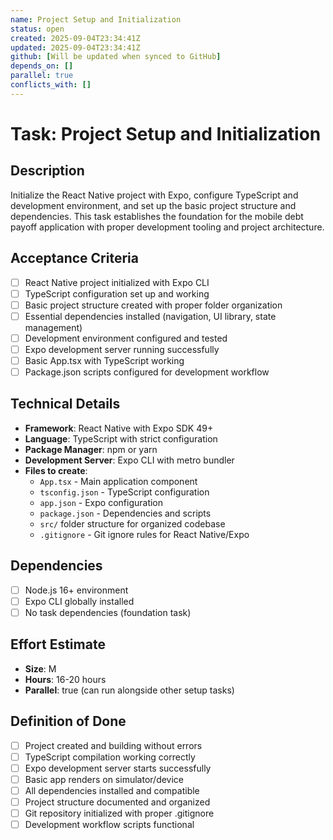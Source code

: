 ```yaml
---
name: Project Setup and Initialization
status: open
created: 2025-09-04T23:34:41Z
updated: 2025-09-04T23:34:41Z
github: [Will be updated when synced to GitHub]
depends_on: []
parallel: true
conflicts_with: []
---
```


# Task: Project Setup and Initialization

## Description

Initialize the React Native project with Expo, configure TypeScript and development environment, and set up the basic project structure and dependencies. This task establishes the foundation for the mobile debt payoff application with proper development tooling and project architecture.

## Acceptance Criteria

- [ ] React Native project initialized with Expo CLI
- [ ] TypeScript configuration set up and working
- [ ] Basic project structure created with proper folder organization
- [ ] Essential dependencies installed (navigation, UI library, state management)
- [ ] Development environment configured and tested
- [ ] Expo development server running successfully
- [ ] Basic App.tsx with TypeScript working
- [ ] Package.json scripts configured for development workflow

## Technical Details

- **Framework**: React Native with Expo SDK 49+
- **Language**: TypeScript with strict configuration
- **Package Manager**: npm or yarn
- **Development Server**: Expo CLI with metro bundler
- **Files to create**:
  - `App.tsx` - Main application component
  - `tsconfig.json` - TypeScript configuration
  - `app.json` - Expo configuration
  - `package.json` - Dependencies and scripts
  - `src/` folder structure for organized codebase
  - `.gitignore` - Git ignore rules for React Native/Expo

## Dependencies

- [ ] Node.js 16+ environment
- [ ] Expo CLI globally installed
- [ ] No task dependencies (foundation task)

## Effort Estimate

- **Size**: M
- **Hours**: 16-20 hours
- **Parallel**: true (can run alongside other setup tasks)

## Definition of Done

- [ ] Project created and building without errors
- [ ] TypeScript compilation working correctly
- [ ] Expo development server starts successfully
- [ ] Basic app renders on simulator/device
- [ ] All dependencies installed and compatible
- [ ] Project structure documented and organized
- [ ] Git repository initialized with proper .gitignore
- [ ] Development workflow scripts functional
